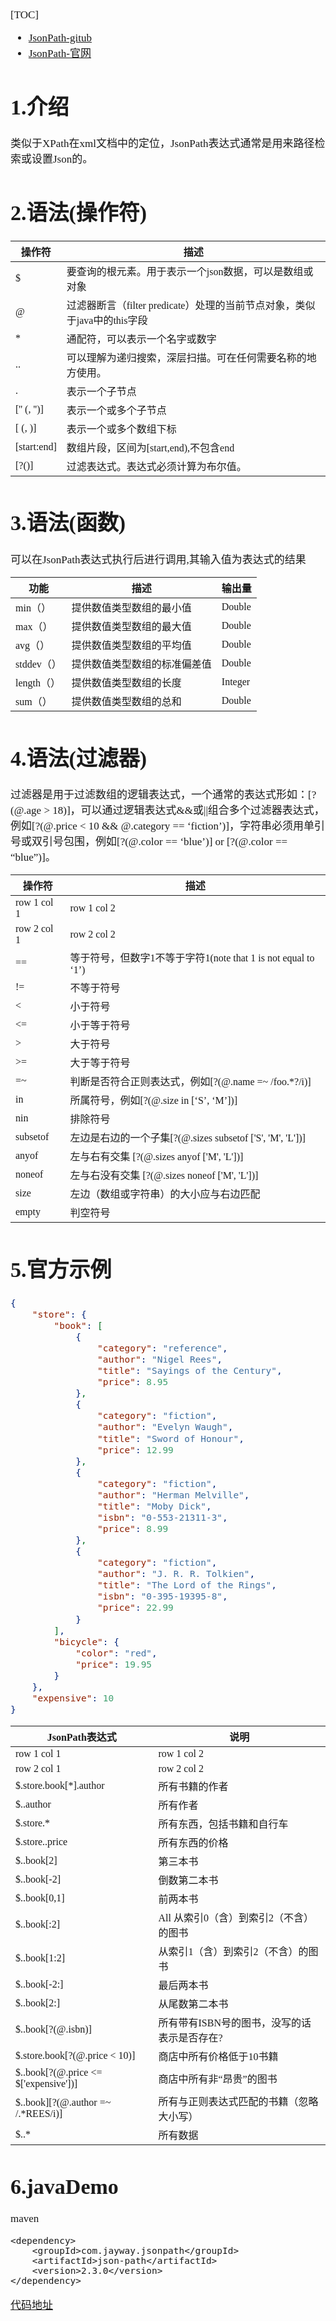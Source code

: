 <span  style="font-family: Simsun,serif; font-size: 17px; ">

[TOC]

- [JsonPath-gitub](https://github.com/json-path/JsonPath)
- [JsonPath-官网](https://goessner.net/articles/JsonPath/)

# 1.介绍
类似于XPath在xml文档中的定位，JsonPath表达式通常是用来路径检索或设置Json的。

# 2.语法(操作符)

操作符 | 描述
---|---
$ | 要查询的根元素。用于表示一个json数据，可以是数组或对象
@ | 过滤器断言（filter predicate）处理的当前节点对象，类似于java中的this字段
* | 通配符，可以表示一个名字或数字
.. | 可以理解为递归搜索，深层扫描。可在任何需要名称的地方使用。
.<name> | 表示一个子节点
['<name>' (, '<name>')] | 表示一个或多个子节点
[<number> (, <number>)] | 表示一个或多个数组下标
[start:end] | 数组片段，区间为[start,end),不包含end
[?(<expression>)] | 过滤表达式。表达式必须计算为布尔值。

# 3.语法(函数)

可以在JsonPath表达式执行后进行调用,其输入值为表达式的结果

功能 | 描述 | 输出量
---|---|---
min（） | 提供数值类型数组的最小值 | Double
max（） | 提供数值类型数组的最大值 | Double
avg（） | 提供数值类型数组的平均值 | Double
stddev（） | 提供数值类型数组的标准偏差值 | Double
length（） | 提供数值类型数组的长度 | Integer
sum（） | 提供数值类型数组的总和 | Double

# 4.语法(过滤器)

过滤器是用于过滤数组的逻辑表达式，一个通常的表达式形如：[?(@.age > 18)]，可以通过逻辑表达式&&或||组合多个过滤器表达式，例如[?(@.price < 10 && @.category == ‘fiction’)]，字符串必须用单引号或双引号包围，例如[?(@.color == ‘blue’)] or [?(@.color == “blue”)]。

操作符 | 描述
---|---
row 1 col 1 | row 1 col 2
row 2 col 1 | row 2 col 2
== | 等于符号，但数字1不等于字符1(note that 1 is not equal to ‘1’)
!= | 不等于符号
< | 小于符号
<= | 小于等于符号
\> | 大于符号
>= | 大于等于符号
=~ | 判断是否符合正则表达式，例如[?(@.name =~ /foo.*?/i)]
in | 所属符号，例如[?(@.size in [‘S’, ‘M’])]
nin | 排除符号
subsetof | 左边是右边的一个子集[?(@.sizes subsetof ['S', 'M', 'L'])]
anyof | 左与右有交集 [?(@.sizes anyof ['M', 'L'])]
noneof | 左与右没有交集 [?(@.sizes noneof ['M', 'L'])]
size | 左边（数组或字符串）的大小应与右边匹配
empty | 判空符号

# 5.官方示例

~~~ json
{
    "store": {
        "book": [
            {
                "category": "reference",
                "author": "Nigel Rees",
                "title": "Sayings of the Century",
                "price": 8.95
            },
            {
                "category": "fiction",
                "author": "Evelyn Waugh",
                "title": "Sword of Honour",
                "price": 12.99
            },
            {
                "category": "fiction",
                "author": "Herman Melville",
                "title": "Moby Dick",
                "isbn": "0-553-21311-3",
                "price": 8.99
            },
            {
                "category": "fiction",
                "author": "J. R. R. Tolkien",
                "title": "The Lord of the Rings",
                "isbn": "0-395-19395-8",
                "price": 22.99
            }
        ],
        "bicycle": {
            "color": "red",
            "price": 19.95
        }
    },
    "expensive": 10
}

~~~


JsonPath表达式 | 说明
---|---
row 1 col 1 | row 1 col 2
row 2 col 1 | row 2 col 2
$.store.book[*].author | 所有书籍的作者
$..author | 所有作者
$.store.* | 所有东西，包括书籍和自行车
$.store..price | 所有东西的价格
$..book[2] | 第三本书
$..book[-2] | 倒数第二本书
$..book[0,1] | 前两本书
$..book[:2] | All 从索引0（含）到索引2（不含）的图书
$..book[1:2] | 从索引1（含）到索引2（不含）的图书
$..book[-2:] | 最后两本书
$..book[2:] | 从尾数第二本书
$..book[?(@.isbn)] | 所有带有ISBN号的图书，没写的话表示是否存在?
$.store.book[?(@.price < 10)] | 商店中所有价格低于10书籍
$..book[?(@.price <= $['expensive'])] | 商店中所有非“昂贵”的图书
$..book][?(@.author =~ /.\*REES/i)] | 所有与正则表达式匹配的书籍（忽略大小写）
$..* | 所有数据

# 6.javaDemo

maven
~~~
<dependency>
    <groupId>com.jayway.jsonpath</groupId>
    <artifactId>json-path</artifactId>
    <version>2.3.0</version>
</dependency>
~~~

[代码地址](https://github.com/everforcc/MyUtils)


</span>